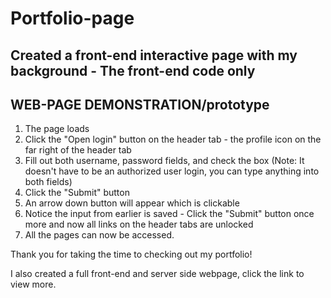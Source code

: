 # Portfolio-page
Created a front-end interactive page with my background - The front-end code only
--------------------------------------------------------------------------------------------------------------------------
WEB-PAGE DEMONSTRATION/prototype
--------------------------------------------------------------------------------------------------------------------------
1) The page loads 
2) Click the "Open login" button on the header tab - the profile icon on the far right of the header tab
3) Fill out both username, password fields, and check the box (Note: It doesn't have to be an authorized user login, you can type anything into both fields)
4) Click the "Submit" button 
5) An arrow down button will appear which is clickable
6) Notice the input from earlier is saved - Click the "Submit" button once more and now all links on the header tabs are unlocked
7) All the pages can now be accessed. 

Thank you for taking the time to checking out my portfolio! 

I also created a full front-end and server side webpage, click the link to view more.
